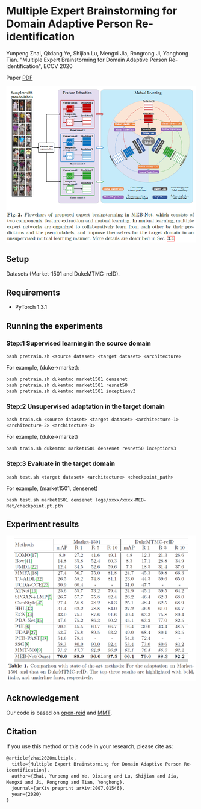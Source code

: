 # Multiple Expert Brainstorming for Domain Adaptive Person Re-identification

Yunpeng Zhai, Qixiang Ye, Shijian Lu, Mengxi Jia, Rongrong Ji, Yonghong Tian. "Multiple Expert Brainstorming for Domain Adaptive Person Re-identification", ECCV 2020

Paper [PDF](https://arxiv.org/abs/2007.01546)

<!-- ![avatar](figs/fig1.png) -->

![avatar](figs/fig2.png)

<!-- ![avatar](figs/fig3.png) -->



<!-- ![avatar](figs/tab2.png) -->

## Setup

Datasets (Market-1501 and DukeMTMC-reID).

## Requirements

- PyTorch 1.3.1

## Running the experiments

### Step:1 Supervised learning in the source domain

```
bash pretrain.sh <source dataset> <target dataset> <architecture>
```
For example, (duke->market):
```
bash pretrain.sh dukemtmc market1501 densenet
bash pretrain.sh dukemtmc market1501 resnet50
bash pretrain.sh dukemtmc market1501 inceptionv3
```

### Step:2 Unsupervised adaptation in the target domain

```
bash train.sh <source dataset> <target dataset> <architecture-1> <architecture-2> <architecture-3>
```
For example, (duke->market)
```
bash train.sh dukemtmc market1501 densenet resnet50 inceptionv3
```

### Step:3 Evaluate in the target domain

```
bash test.sh <target dataset> <architecture> <checkpoint_path>
```
For example, (market1501, densenet)
```
bash test.sh market1501 densenet logs/xxxx/xxxx-MEB-Net/checkpoint.pt.pth
```

## Experiment results

![avatar](figs/tab1.png)

<!-- | Src -> Tgt Dataset     | mAP | Rank-1 | Rank-5 | Rank-10 | 
| :-------------------:  | :-------: | :-------------: |  :--------------:| :-------------: |
| DukeMTMC -> Market1501 | 76.0    | 89.9              | 96.0              | 97.5            | 
| Market1501 -> DukeMTMC | 66.1    | 79.6              | 88.3              | 92.2            |  -->

## Acknowledgement

Our code is based on [open-reid](https://github.com/Cysu/open-reid) and [MMT](https://github.com/yxgeee/MMT).

## Citation

If you use this method or this code in your research, please cite as:
```
@article{zhai2020multiple,
  title={Multiple Expert Brainstorming for Domain Adaptive Person Re-identification},
  author={Zhai, Yunpeng and Ye, Qixiang and Lu, Shijian and Jia, Mengxi and Ji, Rongrong and Tian, Yonghong},
  journal={arXiv preprint arXiv:2007.01546},
  year={2020}
}
```
